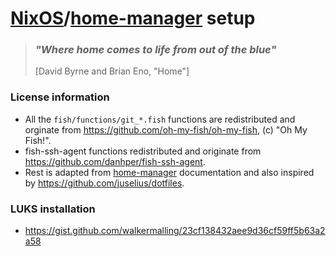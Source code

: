 # [NixOS](https://nixos.org/)/[home-manager](https://github.com/nix-community/home-manager) setup

> ### _"Where home comes to life from out of the blue"_
>
> [David Byrne and Brian Eno, "Home"]


### License information

- All the `fish/functions/git_*.fish` functions are redistributed and orginate
  from https://github.com/oh-my-fish/oh-my-fish, (c) "Oh My Fish!".
- fish-ssh-agent functions redistributed and originate from https://github.com/danhper/fish-ssh-agent.
- Rest is adapted from
  [home-manager](https://github.com/nix-community/home-manager) documentation
  and also inspired by https://github.com/juselius/dotfiles.


### LUKS installation

- https://gist.github.com/walkermalling/23cf138432aee9d36cf59ff5b63a2a58
